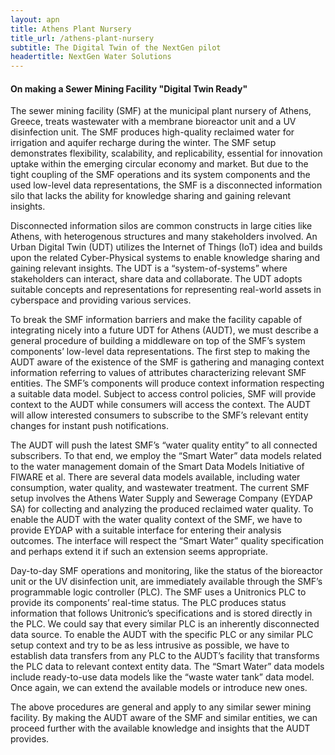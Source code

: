 ```yaml
---
layout: apn
title: Athens Plant Nursery
title_url: /athens-plant-nursery
subtitle: The Digital Twin of the NextGen pilot
headertitle: NextGen Water Solutions
---
```


#### On making a Sewer Mining Facility "Digital Twin Ready"

The sewer mining facility (SMF) at the municipal plant nursery of Athens, Greece, treats wastewater with a membrane bioreactor unit and a UV disinfection unit. The SMF produces high-quality reclaimed water for irrigation and aquifer recharge during the winter. The SMF setup demonstrates flexibility, scalability, and replicability, essential for innovation uptake within the emerging circular economy and market. But due to the tight coupling of the SMF operations and its system components and the used low-level data representations, the SMF is a disconnected information silo that lacks the ability for knowledge sharing and gaining relevant insights.

Disconnected information silos are common constructs in large cities like Athens, with heterogenous structures and many stakeholders involved. An Urban Digital Twin (UDT) utilizes the Internet of Things (IoT) idea and builds upon the related Cyber-Physical systems to enable knowledge sharing and gaining relevant insights. The UDT is a “system-of-systems” where stakeholders can interact, share data and collaborate. The UDT adopts suitable concepts and representations for representing real-world assets in cyberspace and providing various services.

To break the SMF information barriers and make the facility capable of integrating nicely into a future UDT for Athens (AUDT), we must describe a general procedure of building a middleware on top of the SMF’s system components’ low-level data representations. The first step to making the AUDT aware of the existence of the SMF is gathering and managing context information referring to values of attributes characterizing relevant SMF entities. The SMF’s components will produce context information respecting a suitable data model. Subject to access control policies, SMF will provide context to the AUDT while consumers will access the context. The AUDT will allow interested consumers to subscribe to the SMF’s relevant entity changes for instant push notifications.

The AUDT will push the latest SMF’s “water quality entity” to all connected subscribers. To that end, we employ the “Smart Water” data models related to the water management domain of the Smart Data Models Initiative of FIWARE et al. There are several data models available, including water consumption, water quality, and wastewater treatment. The current SMF setup involves the Athens Water Supply and Sewerage Company (EYDAP SA) for collecting and analyzing the produced reclaimed water quality. To enable the AUDT with the water quality context of the SMF, we have to provide EYDAP with a suitable interface for entering their analysis outcomes. The interface will respect the “Smart Water” quality specification and perhaps extend it if such an extension seems appropriate.

Day-to-day SMF operations and monitoring, like the status of the bioreactor unit or the UV disinfection unit, are immediately available through the SMF’s programmable logic controller (PLC). The SMF uses a Unitronics PLC to provide its components’ real-time status. The PLC produces status information that follows Unitronic’s specifications and is stored directly in the PLC. We could say that every similar PLC is an inherently disconnected data source. To enable the AUDT with the specific PLC or any similar PLC setup context and try to be as less intrusive as possible, we have to establish data transfers from any PLC to the AUDT’s facility that transforms the PLC data to relevant context entity data. The “Smart Water” data models include ready-to-use data models like the “waste water tank” data model. Once again, we can extend the available models or introduce new ones.

The above procedures are general and apply to any similar sewer mining facility. By making the AUDT aware of the SMF and similar entities, we can proceed further with the available knowledge and insights that the AUDT provides.
